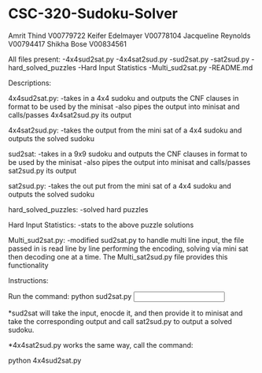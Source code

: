 # CSC-320-Sudoku-Solver

Amrit Thind V00779722
Keifer Edelmayer V00778104
Jacqueline Reynolds V00794417
Shikha Bose V00834561

All files present:
-4x4sud2sat.py
-4x4sat2sud.py
-sud2sat.py
-sat2sud.py
-hard_solved_puzzles
-Hard Input Statistics
-Multi_sud2sat.py
-README.md

Descriptions:

4x4sud2sat.py:
-takes in a 4x4 sudoku and outputs the CNF clauses in format to be used by the minisat
-also pipes the output into minisat and calls/passes 4x4sat2sud.py its output

4x4sat2sud.py:
-takes the output from the mini sat of a 4x4 sudoku and outputs the solved sudoku

sud2sat:
-takes in a 9x9 sudoku and outputs the CNF clauses in format to be used by the minisat
-also pipes the output into minisat and calls/passes sat2sud.py its output

sat2sud.py:
-takes the out put from the mini sat of a 4x4 sudoku and outputs the solved sudoku

hard_solved_puzzles:
-solved hard puzzles

Hard Input Statistics:
-stats to the above puzzle solutions

Multi_sud2sat.py:
-modified sud2sat.py to handle multi line input, the file passed in is read line by line performing the encoding, solving via mini sat then decoding one at a time. The Multi_sat2sud.py file provides this functionality


Instructions:

Run the command: python sud2sat.py <Input file> <Path to minisat>

*sud2sat will take the input, enocde it, and then provide it to minisat and take the corresponding output and call sat2sud.py to output a solved sudoku.

*4x4sat2sud.py works the same way, call the command:

python 4x4sud2sat.py <Inpput file> <Path to minisat>


